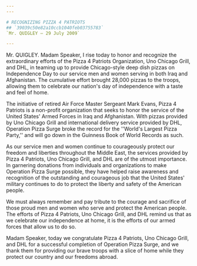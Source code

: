 ```yaml
---
---

# RECOGNIZING PIZZA 4 PATRIOTS
## `39039c50e82a10ccb1040feb03755783`
`Mr. QUIGLEY — 29 July 2009`

---
```



Mr. QUIGLEY. Madam Speaker, I rise today to honor and recognize the 
extraordinary efforts of the Pizza 4 Patriots Organization, Uno Chicago 
Grill, and DHL, in teaming up to provide Chicago-style deep dish pizzas 
on Independence Day to our service men and women serving in both Iraq 
and Afghanistan. The cumulative effort brought 28,000 pizzas to the 
troops, allowing them to celebrate our nation's day of independence 
with a taste and feel of home.

The initiative of retired Air Force Master Sergeant Mark Evans, Pizza 
4 Patriots is a non-profit organization that seeks to honor the service 
of the United States' Armed Forces in Iraq and Afghanistan. With pizzas 
provided by Uno Chicago Grill and international delivery service 
provided by DHL, Operation Pizza Surge broke the record for the 
''World's Largest Pizza Party,'' and will go down in the Guinness Book 
of World Records as such.

As our service men and women continue to courageously protect our 
freedom and liberties throughout the Middle East, the services provided 
by Pizza 4 Patriots, Uno Chicago Grill, and DHL are of the utmost 
importance. In garnering donations from individuals and organizations 
to make Operation Pizza Surge possible, they have helped raise 
awareness and recognition of the outstanding and courageous job that 
the United States' military continues to do to protect the liberty and 
safety of the American people.

We must always remember and pay tribute to the courage and sacrifice 
of those proud men and women who serve and protect the American people. 
The efforts of Pizza 4 Patriots, Uno Chicago Grill, and DHL remind us 
that as we celebrate our independence at home, it is the efforts of our 
armed forces that allow us to do so.

Madam Speaker, today we congratulate Pizza 4 Patriots, Uno Chicago 
Grill, and DHL for a successful completion of Operation Pizza Surge, 
and we thank them for providing our brave troops with a slice of home 
while they protect our country and our freedoms abroad.
